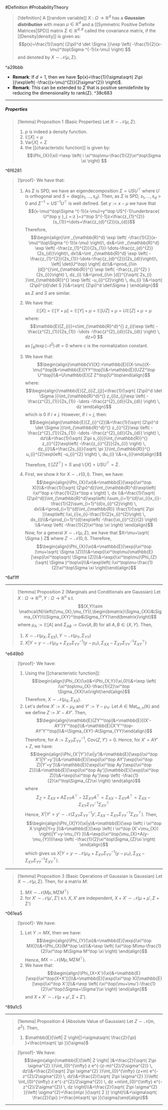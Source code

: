 #Definition #ProbabilityTheory 

> [!definition]
> A [[random variable]] $X:\Omega\to \mathbb{R}^d$ has a ***Gaussian distribution*** with mean $\mu\in \mathbb{R}^d$ and a [[Symmetric Positive Definite Matrices|SPD]] matrix $\Sigma\in \mathbb{R}^{d,d}$ called the covariance matrix, if the [[Density|density]] is given as: $$p(x)=\frac{1}{\sqrt{ (2\pi)^d \det \Sigma }}\exp \left( -\frac{1}{2}(x-\mu)^\top\Sigma ^{-1}(x-\mu) \right) $$and denoted by $X\sim \mathcal{N}(\mu,\Sigma)$. 

^a29bbb

- **Remark**: If $d=1$, then we have $p(x)=\frac{1}{\sigma\sqrt{ 2\pi }}\exp\left( -\frac{(x-\mu)^{2}}{2\sigma^{2}} \right)$.
- **Remark**: This can be extended to $\Sigma$ that is positive semidefinite by reducing the dimensionality to $\text{rank}(\Sigma)$.  ^38c683
---
##### Properties
> [!lemma] Proposition 1 (Basic Properties)
> Let $X\sim \mathcal{N}(\mu,\Sigma)$.
> 1. $p$ is indeed a density function. 
> 2. $\mathbb{E}[X]=\mu$
> 3. $\text{Var}[X]=\Sigma$
> 4. the [[characteristic function]] is given by: $$\Phi_{X}(\xi):=\exp \left( i \xi^\top\mu-\frac{1}{2}\xi^\top\Sigma \xi \right) $$

^6f6281

> [!proof]-
> We have that:
> 1. As $\Sigma$ is SPD, we have an eigendecomposition $\Sigma=USU^\top$ where $U$ is orthogonal and $S=\text{diag}(s_{1},\dots,s_{d})$. Then, as $\Sigma$ is SPD, $s_{1},\dots,s_{d}>0$ and $\Sigma ^{-1}=US^{-1}U^\top$ is well defined. Set $y:=x-\mu$ we have that $$(x-\mu)^\top\Sigma ^{-1}(x-\mu)=y^\top US^{-1}\underbrace{ U^\top y }_{ =:z }=z^\top S^{-1}z=\frac{z_{1}^{2}}{s_{1}}+\dots+\frac{z_{d}^{2}}{s_{d}}$$Therefore, 
>    $$\begin{align}\int _{\mathbb{R}^d} \exp \left( -\frac{1}{2}(x-\mu)^\top\Sigma ^{-1}(x-\mu) \right)\, dx&=\int _{\mathbb{R}^d} \exp \left( -\frac{z_{1}^{2}}{2s_{1}}-\dots-\frac{z_{d}^{2}}{2s_{d}}\right)\, dx\\&=\int _{\mathbb{R}^d} \exp \left( -\frac{z_{1}^{2}}{2s_{1}}-\dots-\frac{z_{d}^{2}}{2s_{d}}\right)\, \left| \det(U^\top) \right| dz\\&=\prod_{i\in [d]}^{}\int_{\mathbb{R}}^{} \exp \left( -\frac{z_{i}^{2} }{2s_{i}}\right)  \, dz_{i} \\&=\prod_{i\in [d]}^{}\sqrt{ 2s_{i} }\int_{\mathbb{R}}^{} \exp \left( -u_{i}^{2}\right)  \, du_{i} \\&=\sqrt{ (2\pi)^{d}\det S }\\&=\sqrt{ (2\pi)^d \det\Sigma } \end{align}$$as $\Sigma$ and $S$ are similar.
> 2. We have that: $$\mathbb{E}[X]=\mathbb{E}[Y+\mu]=\mathbb{E}[Y]+\mu=\mathbb{E}[UZ]+\mu=U\mathbb{E}[Z]+\mu=\mu$$where: $$\mathbb{E}[Z_{i}]=c\int_{\mathbb{R}^d}^{} z_{i}\exp \left( -\frac{z^{2}_{1}}{2s_{1}} -\dots -\frac{z^{2}_{d}}{2s_{d}} \right)  \, dz=0 $$
>    as $\int_{\mathbb{R}}^{} t\exp(-t^{2}) \, dt=0$ where $c$ is the normalization constant.
> 3. We have that: $$\begin{align}\mathbb{V}[X]:=\mathbb{E}[(X-\mu)(X-\mu)^\top]&=\mathbb{E}[YY^\top]\\&=\mathbb{E}[UZZ^\top U^\top]\\&=U\mathbb{E}[Z Z^\top]U^\top\end{align}$$where: $$\begin{align}\mathbb{E}[Z_{i}Z_{j}]=\frac{1}{\sqrt{ (2\pi)^d \det \Sigma }}\int_{\mathbb{R}^d}^{} z_{i}z_{j}\exp \left( -\frac{z^{2}_{1}}{2s_{1}} -\dots -\frac{z^{2}_{d}}{2s_{d}} \right)  \, dz \end{align}$$which is $0$ if $i\neq j$. However, if $i=j$, then: $$\begin{align}\mathbb{E}[Z_{i}^{2}]&=\frac{1}{\sqrt{ (2\pi)^d \det \Sigma }}\int_{\mathbb{R}^d}^{} z_{i}^{2}\exp \left( -\frac{z^{2}_{1}}{2s_{1}} -\dots -\frac{z^{2}_{d}}{2s_{d}} \right)  \, dz\\&=\frac{1}{\sqrt{ 2\pi s_{i}}}\int_{\mathbb{R}}^{} z_{i}^{2}\exp\left( -\frac{z_{i}^{2}}{2s_{i}} \right) \, dz_{i}\\&=\frac{2s_{i}}{\sqrt{ \pi }}\int_{\mathbb{R}}^{} u_{i}^{2}\exp\left( -u_{i}^{2} \right) \, du_{i} \\&=s_{i}\end{align}$$
>    
>    Therefore, $\mathbb{E}[ZZ^\top]=S$ and $\mathbb{V}[X]=USU^\top=\Sigma$.
> 4. First, we show it for $X \sim \mathcal{N}(0,I)$. Then, we have: $$\begin{align}\Phi_{X}(\xi)&=\mathbb{E}[\exp(i\xi^\top X)]\\&=\frac{1}{\sqrt{ (2\pi)^d}}\int_{\mathbb{R}^d}\exp\left( i\xi^\top x-\frac{1}{2}x^\top x \right)  \, dx \\&=\frac{1}{\sqrt{ (2\pi)^d}}\int_{\mathbb{R}^d}\exp\left( i\sum_{i=1}^{d}\xi_{i}x_{i}-\frac{1}{2}\sum_{i=1}^{d}x_{i}^{2}\right)  \, dx\\&=\prod_{i=1}^{d}\int_{\mathbb{R}} \frac{1}{\sqrt{ 2\pi }}\exp\left( i\xi_{i}x_{i}-\frac{1}{2}x_{i}^{2}\right)  \, dx_{i}\\&=\prod_{i=1}^{d}\exp\left( -\frac{\xi_{i}^{2}}{2} \right) \\&=\exp \left( -\frac{1}{2}\xi^\top \xi \right) \end{align}$$ Now, for a general $X \sim \mathcal{N}(\mu,\Sigma)$, we have that $X=\mu+\sqrt{ \Sigma } Z$ where $Z \sim \mathcal{N}(0,I)$. Therefore, $$\begin{align}\Phi_{X}(\xi)&=\mathbb{E}[\exp(i\xi^\top (\mu+\sqrt{ \Sigma }Z))]\\&=\exp(i\xi^\top\mu)\mathbb{E}[\exp(i\xi^\top\sqrt{ \Sigma }Z)]\\&=\exp(i\xi^\top\mu)\Phi_{Z}(\sqrt{ \Sigma }^\top\xi)\\&=\exp\left( i\xi^\top\mu-\frac{1}{2}\xi^\top\Sigma \xi \right)\end{align}$$

^6af1ff

---
> [!lemma] Proposition 2 (Marginals and Conditionals are Gaussian)
> Let $X:\Omega\to \mathbb{R}^m,Y:\Omega\to \mathbb{R}^n$ s.t. $$(X,Y)\sim \mathcal{N}\left((\mu_{X},\mu_{Y}),\begin{bmatrix}\Sigma_{XX}&\Sigma_{XY}\\\Sigma_{XY}^\top&\Sigma_{YY}\end{bmatrix}\right)$$ where $\mu_{A}:=\mathbb{E}[A]$ and $\Sigma_{AB}:=\text{Cov}(A,B)$ for all $A,B\in \{ X,Y \}$. Then,
> 1. $X \sim \mathcal{N}(\mu_{X},\Sigma_{XX}), Y\sim \mathcal{N}(\mu_{Y},\Sigma_{YY})$
> 2. $X|Y=y\sim \mathcal{N}(\mu_{X}+\Sigma_{XY}\Sigma_{YY}^{-1}(y-\mu_{Y}),\Sigma_{XX}-\Sigma_{XY}\Sigma_{YY}^{-1}\Sigma_{XY}^\top)$

^e649b0

> [!proof]-
> We have:
> 1. Using the [[characteristic function]]: $$\begin{align}\Phi_{X}(\xi)&=\Phi_{X,Y}(\xi,0)\\&=\exp \left( i\xi^\top\mu_{X}-\frac{1}{2}\xi^\top \Sigma_{XX}\xi\right)\end{align}$$Therefore, $X \sim \mathcal{N}(\mu_{X},\Sigma_{XX})$. 
> 2. Let's define $X':=X - \mu_{X}$ and $Y':=Y-\mu_{Y}$. Let $A\in \text{Mat}_{m,n}(\mathbb{R})$ and we define $Z:=X'-AY'$. Then, $$\begin{align}\mathbb{E}[ZY'^\top]&=\mathbb{E}[(X'-AY')Y'^\top]\\&=\mathbb{E}[X'Y'^\top-AY'Y'^\top]\\&=\Sigma_{XY}-A\Sigma_{YY}\end{align}$$Therefore, for $A:=\Sigma_{XY}\Sigma_{YY}^{-1}$, $\text{Cov}(Z,Y')=0$. Hence, for $X'=AY'+Z$, we have: $$\begin{align}\Phi_{X'|Y'}(\xi|y')&=\mathbb{E}[\exp(i\xi^\top X')|Y'=y']\\&=\mathbb{E}[\exp(i\xi^\top AY')\exp(i\xi^\top Z)|Y'=y']\\&=\mathbb{E}[\exp(i\xi^\top Ay')\exp(i\xi^\top Z)]\\&=\mathbb{E}[\exp(i\xi^\top Ay')]\mathbb{E}[\exp(i\xi^\top Z)]\\&=\exp(i\xi^\top Ay')\exp \left( -\frac{1}{2}\xi^\top\Sigma_{Z}\xi \right)  \end{align}$$where$$\Sigma_{Z}=\Sigma_{XX}+A\Sigma_{YY}A^\top-2\Sigma_{XY}A^\top=\Sigma_{XX}-\Sigma_{XY}A^\top=\Sigma_{XX}-\Sigma _{XY}\Sigma_{YY}^{-1}\Sigma_{XY}^\top$$Hence, $X'|Y'=y' \sim \mathcal{N}(\Sigma_{XY}\Sigma_{YY}^{-1}y',\Sigma_{XX}-\Sigma _{XY}\Sigma_{YY}^{-1}\Sigma_{XY}^\top)$. Then, $$\begin{align}\Phi_{X|Y}(\xi|y)&=\mathbb{E}[\exp \left( i \xi^\top X \right)|Y=y ]\\&=\mathbb{E}[\exp \left( i \xi^\top (X'+\mu_{X}) \right)|Y'=y-\mu_{Y} ]\\&=\exp(i\xi^\top(\mu_{X}+A(y-\mu_{Y})))\exp \left( -\frac{1}{2}\xi^\top\Sigma_{Z}\xi \right)   \end{align}$$which gives us $X|Y=y \sim \mathcal{N}(\mu_{X}+\Sigma_{XY}\Sigma_{YY}^{-1}(y-\mu_{Y}),\Sigma_{XX}-\Sigma _{XY}\Sigma_{YY}^{-1}\Sigma_{XY}^\top)$. 
>    
>    
>    
---
> [!lemma] Proposition 3 (Basic Operations of Gaussian is Gaussian)
> Let $X \sim \mathcal{N}(\mu,\Sigma)$. Then, for a matrix $M$:
> 1. $MX\sim \mathcal{N}(M\mu,M\Sigma M^\top)$
> 2. for $X' \sim \mathcal{N}(\mu',\Sigma')$ s.t. $X,X'$ are independent, $X+X' \sim \mathcal{N}(\mu+\mu',\Sigma+\Sigma')$

^061ea5

> [!proof]-
> We have: 
> 1. Let $Y:=MX$, then we have: $$\begin{align}\Phi_{Y}(\xi)&=\mathbb{E}[\exp(i\xi^\top MX)]\\&=\Phi_{X}(M^\top \xi)\\&=\exp \left( i\xi^\top M\mu-\frac{1}{2}\xi^\top M\Sigma M^\top \xi \right) \end{align}$$Hence, $MX \sim \mathcal{N}(M\mu,M\Sigma M^\top)$.
> 2. We have that: $$\begin{align}\Phi_{X+X'}(\xi)&=\mathbb{E}[\exp(i\xi^\top(X+X'))]\\&=\mathbb{E}[\exp(i\xi^\top X)]\mathbb{E}[\exp(i\xi^\top X')]\\&=\exp \left( i\xi^\top(\mu+\mu')-\frac{1}{2}\xi^\top(\Sigma+\Sigma')\xi \right) \end{align}$$and $X+X' \sim \mathcal{N}(\mu+\mu',\Sigma+\Sigma')$.

^89a1c5

---
> [!lemma] Proposition 4 (Absolute Value of Gaussian)
> Let $Z \sim \mathcal{N}(m,\sigma^{2})$. Then, 
> 1. $\mathbb{E}[\left| Z \right|]=\sigma\sqrt{ \frac{2}{\pi} }+\frac{m\sqrt{ \pi }}{\sigma}$

> [!proof]-
> We have:$$\begin{align}\mathbb{E}[\left| Z \right| ]&=\frac{2}{\sqrt{ 2\pi \sigma^{2} }}\int_{0}^{\infty} z e^{-(z-m)^{2}/2\sigma^{2}} \, dz\\&=\frac{2}{\sqrt{ 2\pi \sigma^{2} }}\int_{0}^{\infty} (z+m) e^{-z^{2}/2\sigma^{2}} \, dz\\&=\frac{2}{\sqrt{ 2\pi \sigma^{2} }}\left( \int_{0}^{\infty} z e^{-z^{2}/2\sigma^{2}} \, dz +m\int_{0}^{\infty} e^{-z^{2}/2\sigma^{2}} \, dz  \right)\\&=\frac{2}{\sqrt{ 2\pi \sigma^{2} }}\left( \sigma^{2}+\frac{m\pi }{\sqrt{ 2 }} \right)\\&=\sigma\sqrt{ \frac{2}{\pi} }+\frac{m\sqrt{ \pi }}{\sigma}\end{align}$$
---